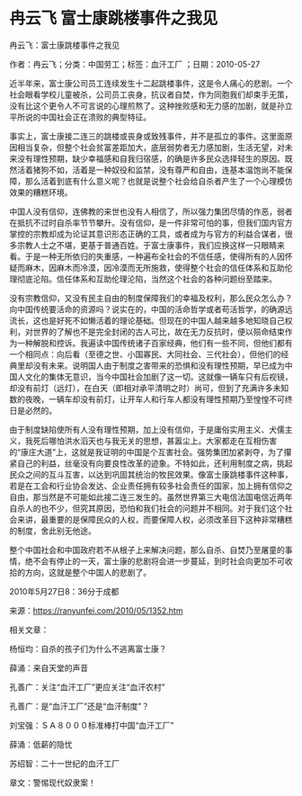 # 冉云飞  富士康跳楼事件之我见  
  
冉云飞：富士康跳楼事件之我见  
作者：冉云飞；分类：中国劳工；标签：血汗工厂 ；日期：2010-05-27  
近半年来，富士康公司员工连续发生十二起跳楼事件，这是令人痛心的悲剧。一个社会眼看学校儿童被杀，公司员工丧身，抗议者自焚，作为同胞我们却束手无策，没有比这个更令人不可言说的心理煎熬了。这种挫败感和无力感的加剧，就是孙立平所说的中国社会正在溃败的典型特征。  
事实上，富士康接二连三的跳楼或丧身或致残事件，并不是孤立的事件。这里面原因相当复杂，但整个社会贫富差距加大，底层弱势者无力感加剧，生活无望，对未来没有理性预期，缺少幸福感和自我归宿感，的确是许多民众选择轻生的原因。既然活着猪狗不如，活着是一种奴役和监禁，没有尊严和自由，连基本温饱尚不能保障，那么活着到底有什么意义呢？也就是说整个社会给自杀者产生了一个心理模仿效果的糟糕环境。  
中国人没有信仰，连佛教的来世也没有人相信了，所以强力集团尽情的作恶，弱者在抵抗不过时自杀率节节攀升。没有信仰，是一件非常可怕的事，但我们国内官方掌控的宗教却成为论证其意识形态正确的工具，或者成为与官方的利益合谋者，很多宗教人士之不堪，更基于普通百姓。于富士康事件，我们应换这样一只眼睛来看。于是一种无所依归的失重感，一种遍布全社会的不信任感，使得所有的人因怀疑而麻木，因麻木而冷漠，因冷漠而无所施救，使得整个社会的信任体系和互助伦理彻底沦陷。信任体系和互助伦理沦陷，当然这个社会的各种问题纷至踏来。  
没有宗教信仰，又没有民主自由的制度保障我们的幸福及权利，那么民众怎么办？向中国传统要活命的资源吗？说实在的，中国的活命哲学或者苟活哲学，的确源远流长，这也是好死不如懒活着的理论基础。但现在的中国人越来越多地知晓自己权利，对世界的了解也不是完全封闭的古人可比，故在无力反抗时，便以殒命结束作为一种解脱和控诉。我遍读中国传统诸子百家经典，他们有一些不同，但他们都有一个相同点：向后看（至德之世、小国寡民、大同社会、三代社会），但他们的经典里却没有未来。说明国人由于制度之害带来的恐惧和没有理性预期，早已成为中国人文化的集体无意识，当今中国社会加剧了这一切。这就像一辆车只有后视镜，却没有前灯（远灯），在白天（即相对承平清明之时）尚可，但到了充满许多未知数的夜晚，一辆车却没有前灯，让开车人和行车人都没有理性预期乃至惶惶不可终日是必然的。  
由于制度缺陷使所有人没有理性预期，加上没有信仰，于是庸俗实用主义、犬儒主义，我死后哪怕洪水滔天也与我无关的思想，甚嚣尘上。大家都走在互相伤害的“康庄大道”上，这就是我证明的中国是个互害社会。强势集团加紧剥夺，为了攥紧自己的利益，丝毫没有向要良性改革的迹象。不特如此，还利用制度之病，挑起民众之间的互斗互害，以达到巩固其统治的牧民效果。像富士康跳楼事件这种事，若是在工会和行业协会发达、企业责任拥有较多社会责任的国家，加上拥有信仰之自由，那当然是不可能如此接二连三发生的。虽然世界第三大电信法国电信近两年自杀人的也不少，但究其原因，恐怕和我们社会的问题并不相同。对于我们这个社会来讲，最重要的是保障民众的人权，而要保障人权，必须改革目下这种非常糟糕的制度，舍此别无他途。  
整个中国社会和中国政府若不从根子上来解决问题，那么自杀、自焚乃至屠童的事情，绝不会有停止的一天，富士康的悲剧将会进一步蔓延，到时社会向更加不可收拾的方向，这就是整个中国人的悲剧了。  
2010年5月27日8：36分于成都  
来源：https://ranyunfei.com/2010/05/1352.htm  
  
相关文章：  
杨恒均：自杀的孩子们为什么不逃离富士康？  
薛涌：来自天堂的声音  
孔善广：关注“血汗工厂”更应关注“血汗农村”  
孔善广：是“血汗工厂”还是“血汗制度”？  
刘宝强：ＳＡ８０００标准棒打中国“血汗工厂”  
薛涌：低薪的隐忧  
苏绍智：二十一世纪的血汗工厂  
章文：警惕现代奴隶案！